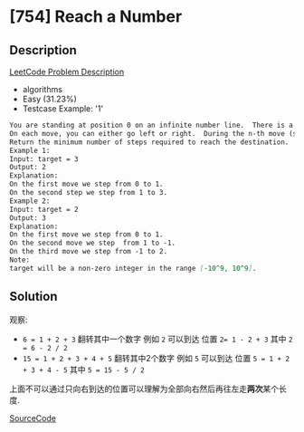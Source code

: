 # [754] Reach a Number

## Description

[LeetCode Problem Description](https://leetcode.com/problems/reach-a-number/description/)

* algorithms
* Easy (31.23%)
* Testcase Example:  '1'

```md
You are standing at position 0 on an infinite number line.  There is a goal at position target.
On each move, you can either go left or right.  During the n-th move (starting from 1), you take n steps.
Return the minimum number of steps required to reach the destination.
Example 1:
Input: target = 3
Output: 2
Explanation:
On the first move we step from 0 to 1.
On the second step we step from 1 to 3.
Example 2:
Input: target = 2
Output: 3
Explanation:
On the first move we step from 0 to 1.
On the second move we step  from 1 to -1.
On the third move we step from -1 to 2.
Note:
target will be a non-zero integer in the range [-10^9, 10^9].
```

## Solution

观察:

* `6 = 1 + 2 + 3` 翻转其中一个数字 例如 `2` 可以到达 位置 `2= 1 - 2 + 3` 其中 `2 = 6 - 2 / 2`
* `15 = 1 + 2 + 3 + 4 + 5` 翻转其中2个数字 例如 `5` 可以到达 位置 `5 = 1 + 2 + 3 + 4 - 5` 其中 `5 = 15 - 5 / 2`

上面不可以通过只向右到达的位置可以理解为全部向右然后再往左走**两次**某个长度.

[SourceCode](./solution.js)